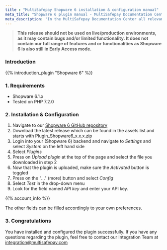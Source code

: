 ```yaml
---
title : "MultiSafepay Shopware 6 installation & configuration manual"
meta_title: "Shopware 6 plugin manual - MultiSafepay Documentation Center"
meta_description: "In the MultiSafepay Documentation Center all relevant information regarding our Plugins and API. As well as Support pages for Payment Method, Tools and General Questions. You can also find the contact details of our Support Team and Integration Team."
---
```


> **This release should not be used on live/production environments, as it may contain bugs and/or limited functionality. It does not contain our full range of features and or functionalities as Shopware 6 is also still in Early Access mode.**

### Introduction

{{% introduction_plugin "Shopware 6" %}}

### 1. Requirements
- Shopware 6.1.x
- Tested on PHP 7.2.0

### 2. Installation & Configuration
1. Navigate to our [Shopware 6 GitHub repository](https://github.com/MultiSafepay/shopware6/releases)
2. Download the latest release which can be found in the assets list and starts with Plugin_Shopware6_x.x.x.zip
3. Login into your (Shopware 6) backend and navigate to _Settings_ and select _System_ on the left hand side
4. Select _Plugins_
5. Press on _Upload plugin_ at the top of the page and select the file you downloaded in step 2
6. Now that the plugin is uploaded, make sure the _Activated_ button is toggled
7. Press on the "..." (more) button and select _Config_
8. Select _Test_ in the drop-down menu
9. Look for the field named _API key_ and enter your API key.

{{% account_info %}} 

The other fields can be filled accordingly to your own preferences.

### 3. Congratulations
You have installed and configured the plugin successfully. If you have any questions regarding the plugin, feel free to contact our Integration Team at <integration@multisafepay.com>
